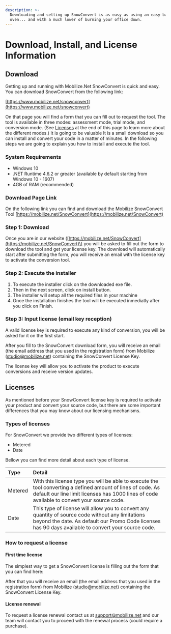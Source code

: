 ```yaml
---
description: >-
  Downloading and setting up SnowConvert is as easy as using an easy bake
  oven... and with a much lower of burning your office down.
---
```


# Download, Install, and License Information

## Download

Getting up and running with Mobilize.Net SnowConvert is quick and easy. You can download SnowConvert from the following link:

[https://www.mobilize.net/snowconvert](https://www.mobilize.net/snowconvert)

On that page you will find a form that you can fill out to request the tool. The tool is available in three modes: assessment mode, trial mode, and conversion mode. \(See [Licenses](https://bcarver.gitbook.io/snowconvert-documentation/untitled/~/settings/advanced#how-to-request-a-license) at the end of this page to learn more about the different modes.\) It is going to be valuable It is a small download so you can install and convert your code in a matter of minutes. In the following steps we are going to explain you how to install and execute the tool.

### System Requirements

* Windows 10
* .NET Runtime 4.6.2 or greater \(available by default starting from Windows 10 - 1607\)
* 4GB of RAM \(recommended\)

### Download Page Link

On the following link you can find and download the Mobilize SnowConvert Tool [https://mobilize.net/SnowConvert](https://mobilize.net/SnowConvert)

### Step 1: Download

Once you are in our website \([https://mobilize.net/SnowConvert](https://mobilize.net/SnowConvert)\) you will be asked to fill out the form to download the tool and get your license key. The download will automatically start after submitting the form, you will receive an email with the license key to activate the conversion tool.

### Step 2: Execute the installer

1. To execute the installer click on the downloaded exe file. 
2. Then in the next screen, click on install button. 
3. The installer will setup all the required files in your machine 
4. Once the installation finishes the tool will be executed inmediatly after you click on Finish. 

### Step 3: Input license \(email key reception\)

A valid license key is required to execute any kind of conversion, you will be asked for it on the first start.

After you fill to the SnowConvert download form, you will receive an email \(the email address that you used in the registration form\) from Mobilize \(studio@mobilize.net\) containing the SnowConvert License Key.

The license key will allow you to activate the product to execute conversions and receive version updates.

## Licenses

As mentioned before your SnowConvert license key is required to activate your product and convert your source code, but there are some important differences that you may know about our licensing mechanisms.

### Types of licenses

For SnowConvert we provide two different types of licenses:

* Metered
* Date

Bellow you can find more detail about each type of license.

| Type | Detail |
| :--- | :--- |
| Metered | With this license type you will be able to execute the tool converting a defined amount of lines of code. As default our line limit licenses has 1000 lines of code available to convert your source code. |
| Date | This type of license will allow you to convert any quantity of source code without any limitations beyond the date. As default our Promo Code licenses has 90 days available to convert your source code. |

### How to request a license

#### First time license

The simplest way to get a SnowConvert license is filling out the form that you can find here: 

After that you will receive an email \(the email address that you used in the registration form\) from Mobilize \([studio@mobilize.net](mailto:studio@mobilize.net)\) containing the SnowConvert License Key. 

#### License renewal

To request a license renewal contact us at [support@mobilize.net](mailto:support@mobilize.net) and our team will contact you to proceed with the renewal process \(could require a purchase\).

